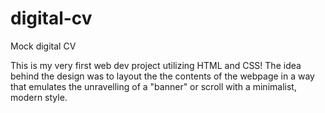 # digital-cv
Mock digital CV

This is my very first web dev project utilizing HTML and CSS! The idea behind the design was to layout the the contents of the webpage in a way that emulates the unravelling of a "banner" or scroll with a minimalist, modern style.
